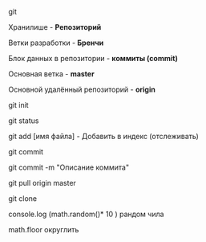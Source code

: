 git

Хранилише - **Репозиторий** 

Ветки разработки - **Бренчи**

Блок данных в репозитории - **коммиты (commit)**

Основная ветка - **master**

Основной удалённый репозиторий - **origin**

git init

git status

git add [имя файла] - Добавить в индекс (отслеживать)

git commit

git commit -m "Описание коммита"

git pull origin master

git clone

console.log (math.random()* 10 ) рандом чила 

math.floor округлить

